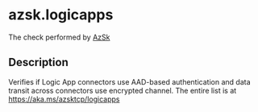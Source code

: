 # azsk.logicapps

The check performed by [AzSk](https://azsk.azurewebsites.net/)

## Description

Verifies if Logic App connectors use AAD-based authentication and data transit across connectors use encrypted channel. The entire list is at https://aka.ms/azsktcp/logicapps
